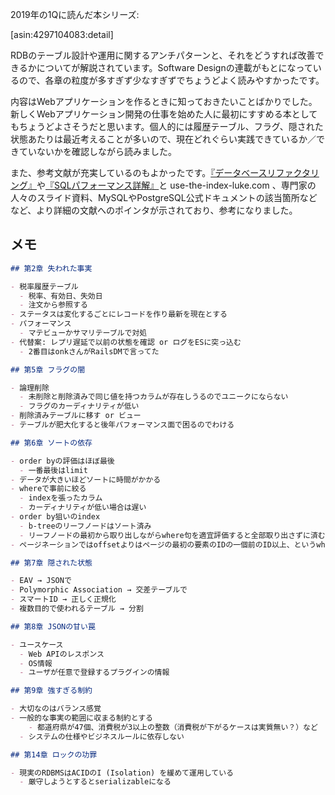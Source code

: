 <!-- 『失敗から学ぶRDBの正しい歩き方』を読んだ -->

2019年の1Qに読んだ本シリーズ:

[asin:4297104083:detail]

RDBのテーブル設計や運用に関するアンチパターンと、それをどうすれば改善できるかについてが解説されています。Software Designの連載がもとになっているので、各章の粒度が多すぎず少なすぎずでちょうどよく読みやすかったです。

内容はWebアプリケーションを作るときに知っておきたいことばかりでした。新しくWebアプリケーション開発の仕事を始めた人に最初にすすめる本としてもちょうどよさそうだと思います。個人的には履歴テーブル、フラグ、隠された状態あたりは最近考えることが多いので、現在どれぐらい実践できているか／できていないかを確認しながら読みました。

また、参考文献が充実しているのもよかったです。[『データベースリファクタリング』](https://www.amazon.co.jp/dp/4894715007)や[『SQLパフォーマンス詳解』](https://www.amazon.co.jp/dp/3950307842)と use-the-index-luke.com 、専門家の人々のスライド資料、MySQLやPostgreSQL公式ドキュメントの該当箇所などなど、より詳細の文献へのポインタが示されており、参考になりました。

## メモ

```markdown
## 第2章 失われた事実

- 税率履歴テーブル
  - 税率、有効日、失効日
  - 注文から参照する
- ステータスは変化するごとにレコードを作り最新を現在とする
- パフォーマンス
  - マテビューかサマリテーブルで対処
- 代替案: レプリ遅延で以前の状態を確認 or ログをESに突っ込む
  - 2番目はonkさんがRailsDMで言ってた

## 第5章 フラグの闇

- 論理削除
  - 未削除と削除済みで同じ値を持つカラムが存在しうるのでユニークにならない
  - フラグのカーディナリティが低い
- 削除済みテーブルに移す or ビュー
- テーブルが肥大化すると後年パフォーマンス面で困るのでわける

## 第6章 ソートの依存

- order byの評価はほぼ最後
  - 一番最後はlimit
- データが大きいほどソートに時間がかかる
- whereで事前に絞る
  - indexを張ったカラム
  - カーディナリティが低い場合は遅い
- order by狙いのindex
  - b-treeのリーフノードはソート済み
  - リーフノードの最初から取り出しながらwhere句を適宜評価すると全部取り出さずに済むので速い
- ページネーションではoffsetよりはページの最初の要素のIDの一個前のID以上、というwhere句のほうが速い

## 第7章 隠された状態

- EAV → JSONで
- Polymorphic Association → 交差テーブルで
- スマートID → 正しく正規化
- 複数目的で使われるテーブル → 分割

## 第8章 JSONの甘い罠

- ユースケース
  - Web APIのレスポンス
  - OS情報
  - ユーザが任意で登録するプラグインの情報

## 第9章 強すぎる制約

- 大切なのはバランス感覚
- 一般的な事実の範囲に収まる制約とする
    - 都道府県が47個、消費税が3以上の整数（消費税が下がるケースは実質無い？）など
  - システムの仕様やビジネスルールに依存しない

## 第14章 ロックの功罪

- 現実のRDBMSはACIDのI (Isolation) を緩めて運用している
  - 厳守しようとするとserializableになる
```
